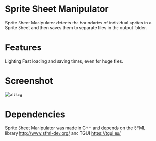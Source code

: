 # Sprite Sheet Manipulator
Sprite Sheet Manipulator detects the boundaries of individual sprites in a Sprite Sheet and then saves them to separate files in the output folder.

# Features
Lighting Fast loading and saving times, even for huge files.

# Screenshot

![alt tag](http://s31.postimg.org/w64esp4e3/Sprite_Sheet_Manipulator.png)

# Dependencies
Sprite Sheet Manipulator was made in C++ and depends on the SFML library http://www.sfml-dev.org/ and TGUI https://tgui.eu/
